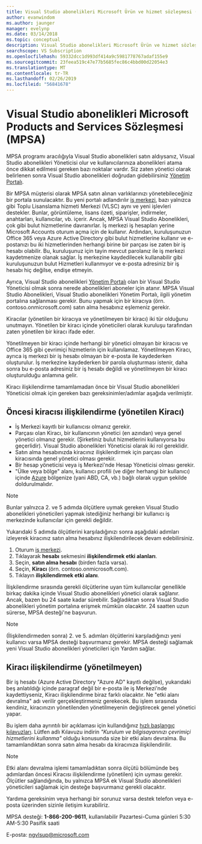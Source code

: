 ```yaml
---
title: Visual Studio abonelikleri Microsoft Ürün ve hizmet sözleşmesi (MPSA) | Microsoft Docs
author: evanwindom
ms.author: jaunger
manager: evelynp
ms.date: 03/14/2018
ms.topic: conceptual
description: Visual Studio abonelikleri Microsoft Ürün ve hizmet sözleşmesi (MPSA)
searchscope: VS Subscription
ms.openlocfilehash: 59332dcc1d993df414a9c5981778767adaf155e9
ms.sourcegitcommit: 23feea519c47e77b5685fec86c4bbd00d22054e3
ms.translationtype: MT
ms.contentlocale: tr-TR
ms.lasthandoff: 02/26/2019
ms.locfileid: "56841678"
---
```

# <a name="visual-studio-subscriptions-in-a-microsoft-products-and-services-agreement-mpsa"></a>Visual Studio abonelikleri Microsoft Products and Services Sözleşmesi (MPSA)

MPSA programı aracılığıyla Visual Studio abonelikleri satın aldıysanız, Visual Studio abonelikleri Yöneticisi olur ve kullanıcılarınıza abonelikleri atama önce dikkat edilmesi gereken bazı noktalar vardır. Siz zaten yönetici olarak belirlenen sonra Visual Studio abonelikleri doğrudan gidebilirsiniz [Yönetim Portalı](https://manage.visualstudio.com/).

Bir MPSA müşterisi olarak MPSA satın alınan varlıklarınızı yönetebileceğiniz bir portala sunulacaktır. Bu yeni portalı adlandırılır [iş merkezi](https://businessaccount.microsoft.com/), bazı yalnızca gibi Toplu Lisanslama hizmeti Merkezi (VLSC) aynı ve yeni işlevleri destekler. Bunlar, görüntüleme, lisans özeti, siparişler, indirmeler, anahtarları, kullanıcılar, vb. içerir. Ancak, MPSA Visual Studio Abonelikleri, çok gibi bulut hizmetlerine davranırlar. İş merkezi iş hesapları yerine Microsoft Accounts oturum açma için de kullanır. Ardından, kuruluşunuzun Office 365 veya Azure Active Directory gibi bulut hizmetlerine kullanır ve e-postanızı bu iki hizmetlerinden herhangi birine bir parçası ise zaten bir iş hesabı olabilir. Bu, kuruluşunuz için tayin mevcut parolanız ile iş merkezi kaydetmenize olanak sağlar. İş merkezine kaydedilecek kullanabilir gibi kuruluşunuzun bulut Hizmetleri kullanmıyor ve e-posta adresiniz bir iş hesabı hiç değilse, endişe etmeyin.

Ayrıca, Visual Studio abonelikleri [Yönetim Portalı](https://manage.visualstudio.com/) olan bir Visual Studio Yöneticisi olmak sonra nerede abonelikleri aboneler için atanır. MPSA Visual Studio Abonelikleri, Visual Studio abonelikleri Yönetim Portalı, ilgili yönetim portalına sağlanması gerekir. Bunu yapmak için bir kiracıya (örn. contoso.onmicrosoft.com) satın alma hesabınız eşlemeniz gerekir.

Kiracılar (yönetilen bir kiracıya ve yönetilmeyen bir kiracı) iki tür olduğunu unutmayın. Yönetilen bir kiracı içinde yöneticileri olarak kuruluşu tarafından zaten yönetilen bir kiracı ifade eder.

Yönetilmeyen bir kiracı içinde herhangi bir yönetici olmayan bir kiracısı ve Office 365 gibi çevrimiçi hizmetlerin için kullanılamaz. Yönetilmeyen Kiracı, ayrıca iş merkezi bir iş hesabı olmayan bir e-posta ile kaydederken oluşturulur. İş merkezine kaydederken bir parola oluşturması istenir, daha sonra bu e-posta adresiniz bir iş hesabı değildi ve yönetilmeyen bir kiracı oluşturulduğu anlamına gelir.

Kiracı ilişkilendirme tamamlamadan önce bir Visual Studio abonelikleri Yöneticisi olmak için gereken bazı gereksinimler/adımlar aşağıda verilmiştir.

## <a name="pre-tenant-association-managed-tenant"></a>Öncesi kiracısı ilişkilendirme (yönetilen Kiracı)
-   İş Merkezi kayıtlı bir kullanıcısı olmanız gerekir.
-   Parçası olan Kiracı, bir kullanıcının yönetici (en azından) veya genel yönetici olmanız gerekir. (Şirketiniz bulut hizmetlerini kullanıyorsa bu geçerlidir). Visual Studio abonelikleri Yöneticisi olarak iki rol gereklidir.
-   Satın alma hesabınızda kiracınız ilişkilendirmek için parçası olan kiracısında genel yönetici olması gerekir.
-   Bir hesap yöneticisi veya iş Merkezi'nde Hesap Yöneticisi olması gerekir.
-   "Ülke veya bölge" alanı, kullanıcı profili (ve diğer herhangi bir kullanıcı) içinde [Azure](https://portal.azure.com/) bölgenize (yani ABD, CA, vb.) bağlı olarak uygun şekilde doldurulmalıdır.

> [!NOTE]
> Bunlar yalnızca 2. ve 5 adımda ölçütlere uymak gereken Visual Studio abonelikleri yöneticileri yapmak istediğiniz herhangi bir kullanıcı iş merkezinde kullanıcılar için gerekli değildir.

Yukarıdaki 5 adımda ölçütlerini karşıladığınızı sonra aşağıdaki adımları izleyerek kiracınız satın alma hesabınız ilişkilendirilecek devam edebilirsiniz.
1.  Oturum [iş merkezi](https://businessaccount.microsoft.com/).
2.  Tıklayarak **hesabı** sekmesini **ilişkilendirmek etki alanları**.
3.  Seçin, **satın alma hesabı** (birden fazla varsa).
4.  Seçin, **Kiracı** (örn. contoso.onmicrosoft.com).
5.  Tıklayın **ilişkilendirmek etki alanı**.

İlişkilendirme sırasında gerekli ölçütlerine uyan tüm kullanıcılar genellikle birkaç dakika içinde Visual Studio abonelikleri yönetici olarak sağlanır. Ancak, bazen bu 24 saate kadar sürebilir. Sağladıktan sonra Visual Studio abonelikleri yönetim portalına erişmek mümkün olacaktır. 24 saatten uzun sürerse, MPSA desteği'ne başvurun.

> [!NOTE]
> (İlişkilendirmeden sonra) 2. ve 5. adımları ölçütlerini karşıladığınızı yeni kullanıcı varsa MPSA desteği başvurmanız gerekir. MPSA desteği sağlamak yeni Visual Studio abonelikleri yöneticileri için Yardım sağlar.

## <a name="tenant-association-unmanaged"></a>Kiracı ilişkilendirme (yönetilmeyen)

Bir iş hesabı (Azure Active Directory "Azure AD" kayıtlı değilse), yukarıdaki beş anlatıldığı içinde paragraf değil bir e-posta ile iş Merkezi'nde kaydettiyseniz, Kiracı ilişkilendirme biraz farklı olacaktır. Ne "etki alanı devralma" adı verilir gerçekleştirmeniz gerekecek. Bu işlem sırasında kendiniz, kiracınızın yönetilenden yönetilmeyenin değiştirecek genel yönetici yapar.

Bu işlem daha ayrıntılı bir açıklaması için kullandığınız [hızlı başlangıç kılavuzları](https://www.microsoft.com/en-us/Licensing/existing-customer/business-center-training-and-resources.aspx). Lütfen adlı Kılavuzu indirin *"Kurulum ve bilgisayarınızı çevrimiçi hizmetlerini kullanma"* olduğu konusunda size bir etki alanı devralma. Bu tamamlandıktan sonra satın alma hesabı da kiracınıza ilişkilendirilir.

> [!NOTE]
> Etki alanı devralma işlemi tamamladıktan sonra ölçütü bölümünde beş adımlardan öncesi Kiracısı ilişkilendirme (yönetilen) için uyması gerekir. Ölçütler sağlandığında, bu yalnızca MPSA ek Visual Studio abonelikleri yöneticileri sağlamak için desteğe başvurmanız gerekli olacaktır.

Yardıma gereksinim veya herhangi bir sorunuz varsa destek telefon veya e-posta üzerinden sizinle iletişim kurabiliriz.

MPSA desteği: **1-866-200-9611**, kullanılabilir Pazartesi-Cuma günleri 5:30 AM-5:30 Pasifik saati

E-posta: ngvlsup@microsoft.com
